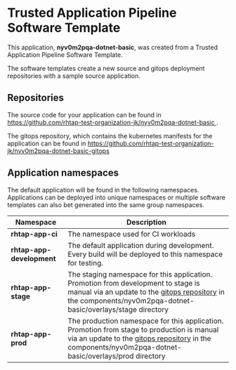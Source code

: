 # Trusted Application Pipeline Software Template

This application, **nyv0m2pqa-dotnet-basic**, was created from a Trusted Application Pipeline Software Template.

The software templates create a new source and gitops deployment repositories with a sample source application. 

## Repositories

The source code for your application can be found in [https://github.com/rhtap-test-organization-jk/nyv0m2pqa-dotnet-basic ](https://github.com/rhtap-test-organization-jk/nyv0m2pqa-dotnet-basic ).
 
The gitops repository, which contains the kubernetes manifests for the application can be found in 
[https://github.com/rhtap-test-organization-jk/nyv0m2pqa-dotnet-basic-gitops ](https://github.com/rhtap-test-organization-jk/nyv0m2pqa-dotnet-basic-gitops ) 

## Application namespaces 

The default application will be found in the following namespaces. Applications can be deployed into unique namespaces or multiple software templates can also bet generated into the same group namespaces.  

|  Namespace   |  Description   |  
| -------- | -------- |
| **rhtap-app-ci** | The namespace used for CI workloads |
| **rhtap-app-development** | The default application during development. Every build will be deployed to this namespace for testing. |
| **rhtap-app-stage** | The staging namespace for this application. Promotion from development to stage is manual via an update to the [gitops repository](https://github.com/rhtap-test-organization-jk/nyv0m2pqa-dotnet-basic-gitops ) in the components/nyv0m2pqa-dotnet-basic/overlays/stage directory |
| **rhtap-app-prod** | The production namespace for this application. Promotion from stage to production is manual via an update to the [gitops repository](https://github.com/rhtap-test-organization-jk/nyv0m2pqa-dotnet-basic-gitops ) in the components/nyv0m2pqa-dotnet-basic/overlays/prod directory |
